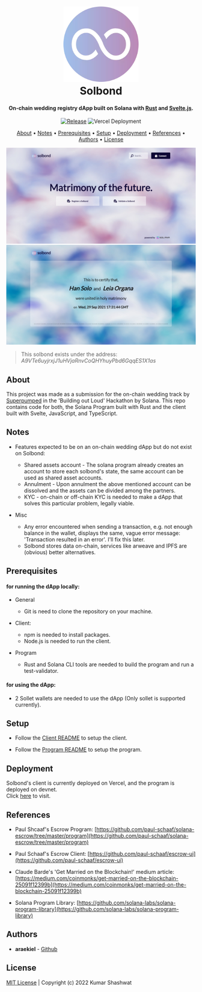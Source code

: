<h1 align="center">
  <br>
  <a href="https://solbond.vercel.app"><img src="https://github.com/araekiel/solbond/blob/main/assets/solbond-logo.webp" alt="Solbond" width="200"></a>
  <br>
  Solbond
  <br>
</h1>

<h4 align="center">
On-chain wedding registry dApp built on Solana with <a href="https://www.rust-lang.org/">Rust</a> and <a href="https://svelte.dev/">Svelte.js</a>.
</h4>

<p align="center">
  <a href="LICENSE"><img alt="Release" src="https://img.shields.io/badge/license-MIT-green"></a>
  <a><img alt="Vercel Deployment" src="http://therealsujitk-vercel-badge.vercel.app/?app=solbond"/></a>
</p>

<p align="center">
  <a href="#about">About</a> •
  <a href="#notes">Notes</a> •
  <a href="#prerequisites">Prerequisites</a> •
  <a href="#installation">Setup</a> •
  <a href="#deployment">Deployment</a> •
  <a href="#references">References</a> •
  <a href="#authors">Authors</a> •
  <a href="#license">License</a>
</p>


<img alt="Screenshot" src="https://github.com/araekiel/solbond/blob/main/assets/solbond_ss.jpeg"/>
<img alt="Screenshot" src="https://github.com/araekiel/solbond/blob/main/assets/han_leia_sb.jpeg"/>

> This solbond exists under the address: *A9VTe6uyjrxjJ1uHVjaRnvCoQHYhuyPbd6GqqES1X1as*

## About

This project was made as a submission for the on-chain wedding track by [Superpumped](https://www.youtube.com/channel/UCi-pkXLbm7sqXFhV1NBLUfQ) in the 'Building out Loud' Hackathon by Solana.
This repo contains code for both, the Solana Program built with Rust and the client built with Svelte, JavaScript, and TypeScript.

## Notes 

- Features expected to be on an on-chain wedding dApp but do not exist on Solbond:
    - Shared assets account - The solana program already creates an account to store each solbond's state, the same account can be used as shared asset accounts.
    - Annulment - Upon annulment the above mentioned account can be dissolved and the assets can be divided among the partners.
    - KYC - on-chain or off-chain KYC is needed to make a dApp that solves this particular problem, legally viable.

- Misc 
    - Any error encountered when sending a transaction, e.g. not enough balance in the wallet, displays the same, vague error message: 'Transaction resulted in an    error'. I'll fix this later.
    - Solbond stores data on-chain, services like arweave and IPFS are (obvious) better alternatives.  

## Prerequisites

#### for running the dApp locally:

- General 
    - Git is need to clone the repository on your machine.

- Client: 
    - npm is needed to install packages.
    - Node.js is needed to run the client.

- Program 
    - Rust and Solana CLI tools are needed to build the program and run a test-validator.

#### for using the dApp:

- 2 Sollet wallets are needed to use the dApp (Only sollet is supported currently).

## Setup 

- Follow the [Client README](https://github.com/araekiel/solbond/tree/master/client#readme) to setup the client.

- Follow the [Program README](https://github.com/araekiel/solbond/tree/master/program#readme) to setup the program.


## Deployment

Solbond's client is currently deployed on Vercel, and the program is deployed on devnet.
<br/>
Click [here](https://solbond.vercel.app) to visit.

## References

- Paul Shcaaf's Escrow Program: [https://github.com/paul-schaaf/solana-escrow/tree/master/program](https://github.com/paul-schaaf/solana-escrow/tree/master/program)

- Paul Schaaf's Escrow Client: [https://github.com/paul-schaaf/escrow-ui](https://github.com/paul-schaaf/escrow-ui)

- Claude Barde's 'Get Married on the Blockchain!' medium article: [https://medium.com/coinmonks/get-married-on-the-blockchain-25091f12399b](https://medium.com/coinmonks/get-married-on-the-blockchain-25091f12399b)

- Solana Program Library: [https://github.com/solana-labs/solana-program-library](https://github.com/solana-labs/solana-program-library)

## Authors

- **araekiel** - [Github](https://github.com/araekiel)

## License

[MIT License](https://github.com/araekiel/solbond/blob/main/LICENSE) | Copyright (c) 2022 Kumar Shashwat
